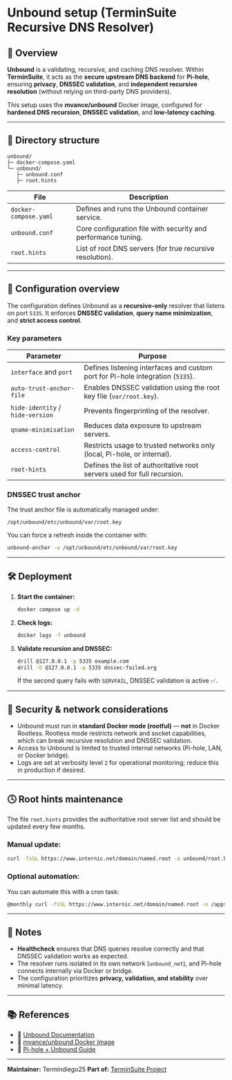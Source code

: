 # Unbound setup (TerminSuite Recursive DNS Resolver)

## 🧭 Overview

**Unbound** is a validating, recursive, and caching DNS resolver.
Within **TerminSuite**, it acts as the **secure upstream DNS backend** for **Pi-hole**, ensuring **privacy**, **DNSSEC validation**, and **independent recursive resolution** (without relying on third-party DNS providers).

This setup uses the **mvance/unbound** Docker image, configured for **hardened DNS recursion**, **DNSSEC validation**, and **low-latency caching**.

---

## 📁 Directory structure

```
unbound/
├─ docker-compose.yaml
└─ unbound/
   ├─ unbound.conf
   ├─ root.hints
```

| File                  | Description                                                      |
| --------------------- | ---------------------------------------------------------------- |
| `docker-compose.yaml` | Defines and runs the Unbound container service.                  |
| `unbound.conf`        | Core configuration file with security and performance tuning.    |
| `root.hints`          | List of root DNS servers (for true recursive resolution).        |

---

## 🔧 Configuration overview

The configuration defines Unbound as a **recursive-only** resolver that listens on port `5335`.
It enforces **DNSSEC validation**, **query name minimization**, and **strict access control**.

### Key parameters

| Parameter                        | Purpose                                                                        |
| -------------------------------- | ------------------------------------------------------------------------------ |
| `interface` and `port`           | Defines listening interfaces and custom port for Pi-hole integration (`5335`). |
| `auto-trust-anchor-file`         | Enables DNSSEC validation using the root key file (`var/root.key`).            |
| `hide-identity` / `hide-version` | Prevents fingerprinting of the resolver.                                       |
| `qname-minimisation`             | Reduces data exposure to upstream servers.                                     |
| `access-control`                 | Restricts usage to trusted networks only (local, Pi-hole, or internal).        |
| `root-hints`                     | Defines the list of authoritative root servers used for full recursion.        |

### DNSSEC trust anchor

The trust anchor file is automatically managed under:

```
/opt/unbound/etc/unbound/var/root.key
```

You can force a refresh inside the container with:

```bash
unbound-anchor -a /opt/unbound/etc/unbound/var/root.key
```

---

## 🛠️ Deployment

1. **Start the container:**

   ```bash
   docker compose up -d
   ```

2. **Check logs:**

   ```bash
   docker logs -f unbound
   ```

3. **Validate recursion and DNSSEC:**

   ```bash
   drill @127.0.0.1 -p 5335 example.com
   drill -D @127.0.0.1 -p 5335 dnssec-failed.org
   ```

   If the second query fails with `SERVFAIL`, DNSSEC validation is active ✅.

---

## 🔐 Security & network considerations

* Unbound must run in **standard Docker mode (rootful)** — **not** in Docker Rootless.
  Rootless mode restricts network and socket capabilities, which can break recursive resolution and DNSSEC validation.
* Access to Unbound is limited to trusted internal networks (Pi-hole, LAN, or Docker bridge).
* Logs are set at verbosity level `2` for operational monitoring; reduce this in production if desired.

---

## 🕓 Root hints maintenance

The file `root.hints` provides the authoritative root server list and should be updated every few months.

### Manual update:

```bash
curl -fsSL https://www.internic.net/domain/named.root -o unbound/root.hints
```

### Optional automation:

You can automate this with a cron task:

```bash
@monthly curl -fsSL https://www.internic.net/domain/named.root -o /apps/unbound/unbound/root.hints && docker restart unbound
```

---

## 🧠 Notes

* **Healthcheck** ensures that DNS queries resolve correctly and that DNSSEC validation works as expected.
* The resolver runs isolated in its own network (`unbound_net`), and Pi-hole connects internally via Docker or bridge.
* The configuration prioritizes **privacy, validation, and stability** over minimal latency.

---

## 📚 References

* 🔗 [Unbound Documentation](https://nlnetlabs.nl/documentation/unbound/unbound.conf/)
* 🔗 [mvance/unbound Docker Image](https://hub.docker.com/r/mvance/unbound)
* 🔗 [Pi-hole + Unbound Guide](https://docs.pi-hole.net/guides/unbound/)

---

**Maintainer:** Termindiego25
**Part of:** [TerminSuite Project](https://github.com/Termindiego25/terminsuite)